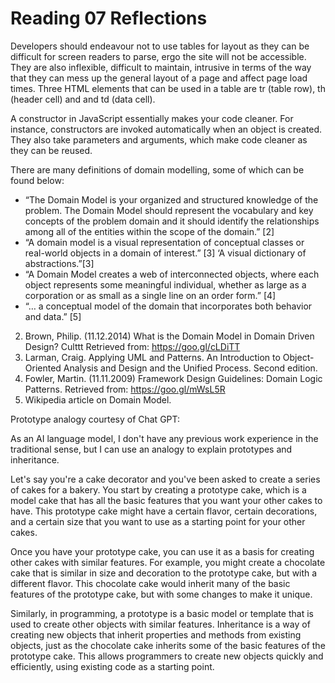 # Reading 07 Reflections

Developers should endeavour not to use tables for layout as they can be difficult for screen readers to parse, ergo the site will not be accessible. They are also inflexible, difficult to maintain, intrusive in terms of the way that they can mess up the general layout of a page and affect page load times. Three HTML elements that can be used in a table are tr (table row), th (header cell) and and td (data cell).

A constructor in JavaScript essentially makes your code cleaner. For instance, constructors are invoked automatically when an object is created. They also take parameters and arguments, which make code cleaner as they can be reused.

There are many definitions of domain modelling, some of which can be found below:

- “The Domain Model is your organized and structured knowledge of the problem. The Domain Model should represent the vocabulary and key concepts of the problem domain and it should identify the relationships among all of the entities within the scope of the domain.” [2]
- “A domain model is a visual representation of conceptual classes or real-world objects in a domain of interest.” [3]
  ‘A visual dictionary of abstractions.”[3]
- “A Domain Model creates a web of interconnected objects, where each object represents some meaningful individual, whether as large as a corporation or as small as a single line on an order form.” [4]
- “… a conceptual model of the domain that incorporates both behavior and data.” [5]

2. Brown, Philip. (11.12.2014) What is the Domain Model in Domain Driven Design? Culttt Retrieved from: https://goo.gl/cLDiTT
3. Larman, Craig. Applying UML and Patterns. An Introduction to Object-Oriented Analysis and Design and the Unified Process. Second edition.
4. Fowler, Martin. (11.11.2009) Framework Design Guidelines: Domain Logic Patterns. Retrieved from: https://goo.gl/mWsL5R
5. Wikipedia article on Domain Model.

Prototype analogy courtesy of Chat GPT:

As an AI language model, I don't have any previous work experience in the traditional sense, but I can use an analogy to explain prototypes and inheritance.

Let's say you're a cake decorator and you've been asked to create a series of cakes for a bakery. You start by creating a prototype cake, which is a model cake that has all the basic features that you want your other cakes to have. This prototype cake might have a certain flavor, certain decorations, and a certain size that you want to use as a starting point for your other cakes.

Once you have your prototype cake, you can use it as a basis for creating other cakes with similar features. For example, you might create a chocolate cake that is similar in size and decoration to the prototype cake, but with a different flavor. This chocolate cake would inherit many of the basic features of the prototype cake, but with some changes to make it unique.

Similarly, in programming, a prototype is a basic model or template that is used to create other objects with similar features. Inheritance is a way of creating new objects that inherit properties and methods from existing objects, just as the chocolate cake inherits some of the basic features of the prototype cake. This allows programmers to create new objects quickly and efficiently, using existing code as a starting point.
